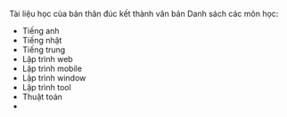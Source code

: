 Tài liệu học của bản thân đúc kết thành văn bản Danh sách các môn học:
- Tiếng anh
- Tiếng nhật
- Tiếng trung
- Lập trình web
- Lập trình mobile
- Lập trình window
- Lập trình tool
- Thuật toán
- 